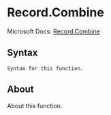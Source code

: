 ---
---

# Record.Combine

Microsoft Docs: [Record.Combine](https://docs.microsoft.com/en-us/powerquery-m/record-combine)

## Syntax

```powerquery-m
Syntax for this function.
```

## About

About this function.

